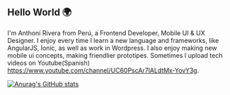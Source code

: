 ## Hello World 🌍

I'm Anthoni Rivera from Perú, a Frontend Developer, Mobile UI & UX Designer. I enjoy every time I learn a new language and frameworks, like AngularJS, Ionic, as well as work in Wordpress.
I also enjoy making new mobile ui concepts, making friendlier prototipes. Sometimes I upload tech videos on Youtube(Spanish) https://www.youtube.com/channel/UC60PscAr7lALdtMx-YovY3g.

[![Anurag's GitHub stats](https://github-readme-stats.vercel.app/api?username=anthoniriv)](https://github.com/anuraghazra/github-readme-stats)
